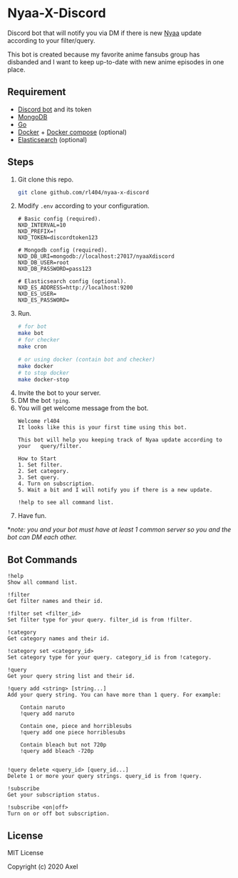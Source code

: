 # Nyaa-X-Discord

Discord bot that will notify you via DM if there is new [Nyaa](https://nyaa.si) update according to your filter/query.

This bot is created because my favorite anime fansubs group has disbanded and I want to keep up-to-date with new anime episodes in one place.

## Requirement

- [Discord bot](https://discordpy.readthedocs.io/en/latest/discord.html) and its token
- [MongoDB](https://www.mongodb.com/)
- [Go](https://golang.org/)
- [Docker](https://docker.com) + [Docker compose](https://docs.docker.com/compose/) (optional)
- [Elasticsearch](https://www.elastic.co/) (optional)

## Steps

1. Git clone this repo.
    ```bash
    git clone github.com/rl404/nyaa-x-discord
    ```
2. Modify `.env` according to your configuration.
    ```properties
    # Basic config (required).
    NXD_INTERVAL=10
    NXD_PREFIX=!
    NXD_TOKEN=discordtoken123

    # Mongodb config (required).
    NXD_DB_URI=mongodb://localhost:27017/nyaaXdiscord
    NXD_DB_USER=root
    NXD_DB_PASSWORD=pass123

    # Elasticsearch config (optional).
    NXD_ES_ADDRESS=http://localhost:9200
    NXD_ES_USER=
    NXD_ES_PASSWORD=
    ```
3. Run.
    ```bash
    # for bot
    make bot
    # for checker
    make cron

    # or using docker (contain bot and checker)
    make docker
    # to stop docker
    make docker-stop
    ```
4. Invite the bot to your server.
5. DM the bot `!ping`.
6. You will get welcome message from the bot.
    ```
    Welcome rl404
    It looks like this is your first time using this bot.

    This bot will help you keeping track of Nyaa update according to your   query/filter.

    How to Start
    1. Set filter.
    2. Set category.
    3. Set query.
    4. Turn on subscription.
    5. Wait a bit and I will notify you if there is a new update.

    !help to see all command list.
    ```
6. Have fun.

**note: you and your bot must have at least 1 common server so you and the bot can DM each other.*

## Bot Commands

```
!help
Show all command list.

!filter
Get filter names and their id.

!filter set <filter_id>
Set filter type for your query. filter_id is from !filter.

!category
Get category names and their id.

!category set <category_id>
Set category type for your query. category_id is from !category.

!query
Get your query string list and their id.

!query add <string> [string...]
Add your query string. You can have more than 1 query. For example:

    Contain naruto
    !query add naruto

    Contain one, piece and horriblesubs
    !query add one piece horriblesubs

    Contain bleach but not 720p
    !query add bleach -720p


!query delete <query_id> [query_id...]
Delete 1 or more your query strings. query_id is from !query.

!subscribe
Get your subscription status.

!subscribe <on|off>
Turn on or off bot subscription.
```

## License

MIT License

Copyright (c) 2020 Axel
